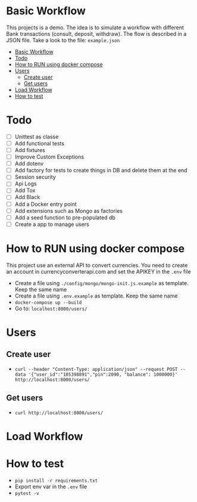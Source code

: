 # Basic Workflow
This projects is a demo. The idea is to simulate a workflow with different Bank transactions (consult, deposit, withdraw). The flow is described in a JSON file. Take a look to the file: `example.json`

- [Basic Workflow](#basic-workflow)
- [Todo](#todo)
- [How to RUN using docker compose](#how-to-run-using-docker-compose)
- [Users](#users)
  - [Create user](#create-user)
  - [Get users](#get-users)
- [Load Workflow](#load-workflow)
- [How to test](#how-to-test)

# Todo
- [ ] Unittest as classe
- [ ] Add functional tests
- [ ] Add fixtures
- [ ] Improve Custom Exceptions
- [ ] Add dotenv
- [ ] Add factory for tests to create things in DB and delete them at the end
- [ ] Session security
- [ ] Api Logs
- [ ] Add Tox
- [ ] Add Black
- [ ] Add a Docker entry point
- [ ] Add extensions such as Mongo as factories
- [ ] Add a seed function to pre-populated db
- [ ] Create a app to manage users

# How to RUN using docker compose
This project use an external API to convert currencies. You need to create an account in currencyconverterapi.com and set the APIKEY in the `.env` file
- Create a file using `./config/mongo/mongo-init.js.example` as template. Keep the same name
- Create a file using `.env.example` as template. Keep the same name
- `docker-compose up --build`
- Go to: `localhost:8000/users/`

# Users
## Create user
- `curl --header "Content-Type: application/json" --request POST --data '{"user_id":"105398891","pin":2090, "balance": 1000000}' http://localhost:8000/users/`
## Get users
- `curl http://localhost:8000/users/`

# Load Workflow

# How to test
- `pip install -r requirements.txt`
- Export env var in the `.env` file
- `pytest -v`